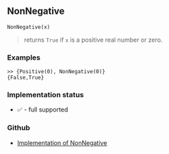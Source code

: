 ## NonNegative

```
NonNegative(x)  
```

> returns `True` if `x` is a positive real number or zero.
	
### Examples
 
```
>> {Positive(0), NonNegative(0)}
{False,True}
```






### Implementation status

* &#x2705; - full supported

### Github

* [Implementation of NonNegative](https://github.com/axkr/symja_android_library/blob/master/symja_android_library/matheclipse-core/src/main/java/org/matheclipse/core/builtin/BooleanFunctions.java#L3633) 
